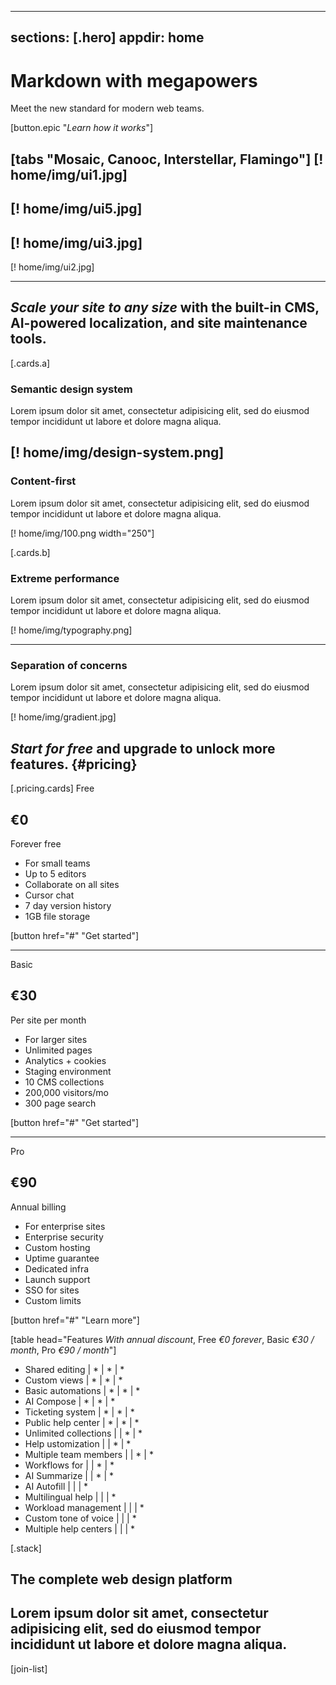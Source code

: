 
---
sections: [.hero]
appdir: home
---

# Markdown with megapowers
Meet the new standard for modern web teams.

[button.epic "*Learn how it works*"]

[tabs "Mosaic, Canooc, Interstellar, Flamingo"]
  [! home/img/ui1.jpg]
  ---
  [! home/img/ui5.jpg]
  ---
  [! home/img/ui3.jpg]
  ---
  [! home/img/ui2.jpg]


------------------

## *Scale your site to any size* with the built-in CMS, AI-powered localization, and site maintenance tools.

[.cards.a]
  ### Semantic design system
  Lorem ipsum dolor sit amet, consectetur adipisicing elit, sed do eiusmod tempor incididunt ut labore et dolore magna aliqua.

  [! home/img/design-system.png]
  ---
  ### Content-first
  Lorem ipsum dolor sit amet, consectetur adipisicing elit, sed do eiusmod tempor incididunt ut labore et dolore magna aliqua.

  [! home/img/100.png width="250"]

[.cards.b]
  ### Extreme performance
  Lorem ipsum dolor sit amet, consectetur adipisicing elit, sed do eiusmod tempor incididunt ut labore et dolore magna aliqua.

  [! home/img/typography.png]

  ---
  ### Separation of concerns
  Lorem ipsum dolor sit amet, consectetur adipisicing elit, sed do eiusmod tempor incididunt ut labore et dolore magna aliqua.

  [! home/img/gradient.jpg]



## *Start for free* and upgrade to unlock more features. {#pricing}

[.pricing.cards]
  Free
  ## €0
  Forever free

  * For small teams
  * Up to 5 editors
  * Collaborate on all sites
  * Cursor chat
  * 7 day version history
  * 1GB file storage

  [button href="#" "Get started"]

  ---
  Basic
  ## €30
  Per site per month

  * For larger sites
  * Unlimited pages
  * Analytics + cookies
  * Staging environment
  * 10 CMS collections
  * 200,000 visitors/mo
  * 300 page search

  [button href="#" "Get started"]

  ---
  Pro
  ## €90
  Annual billing

  * For enterprise sites
  * Enterprise security
  * Custom hosting
  * Uptime guarantee
  * Dedicated infra
  * Launch support
  * SSO for sites
  * Custom limits

  [button href="#" "Learn more"]


[table head="Features *With annual discount*, Free *€0 forever*, Basic *€30 / month*, Pro *€90 / month*"]
  - Shared editing              | * | * | *
  - Custom views                | * | * | *
  - Basic automations           | * | * | *
  - AI Compose                  | * | * | *
  - Ticketing system            | * | * | *
  - Public help center          | * | * | *
  - Unlimited collections       |   | * | *
  - Help ustomization           |   | * | *
  - Multiple team members       |   | * | *
  - Workflows for               |   | * | *
  - AI Summarize                |   | * | *
  - AI Autofill                 |   |   | *
  - Multilingual help           |   |   | *
  - Workload management         |   |   | *
  - Custom tone of voice        |   |   | *
  - Multiple help centers       |   |   | *



[.stack]
  ## The complete web design platform
  Lorem ipsum dolor sit amet, consectetur adipisicing elit, sed do eiusmod tempor incididunt ut labore et dolore magna aliqua.
  ---
  [join-list]